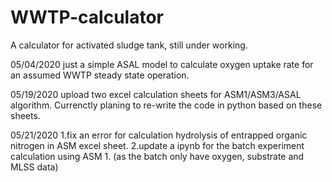 # WWTP-calculator
A calculator for activated sludge tank, still under working.

05/04/2020
just a simple ASAL model to calculate oxygen uptake rate for an assumed WWTP steady state operation.

05/19/2020
upload two excel calculation sheets for ASM1/ASM3/ASAL algorithm. 
Currenctly planing to re-write the code in python based on these sheets.

05/21/2020
1.fix an error for calculation hydrolysis of entrapped organic nitrogen in ASM excel sheet.
2.update a ipynb for the batch experiment calculation using ASM 1. (as the batch only have oxygen, substrate and MLSS data)
